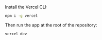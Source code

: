 Install the Vercel CLI:

```bash
npm i -g vercel
```

Then run the app at the root of the repository:

```bash
vercel dev
```
